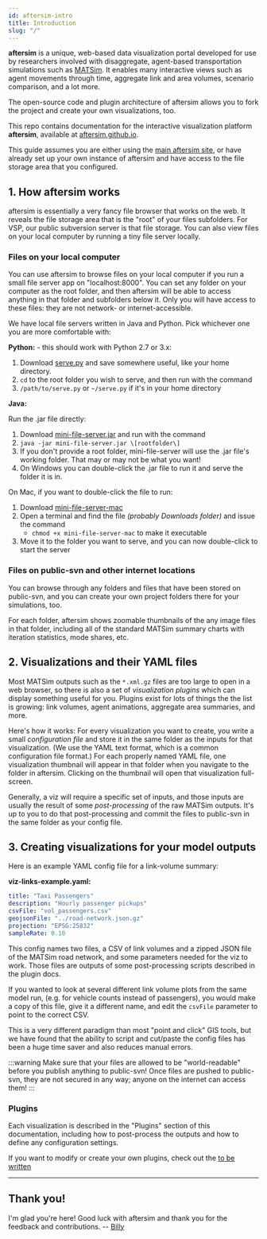 ```yaml
---
id: aftersim-intro
title: Introduction
slug: "/"
---
```


**aftersim** is a unique, web-based data visualization portal developed for use by researchers involved with disaggregate, agent-based transportation simulations such as [MATSim](https://matsim.org). It enables many interactive views such as agent movements through time, aggregate link and area volumes, scenario comparison, and a lot more.

The open-source code and plugin architecture of aftersim allows you to fork the project and create your own visualizations, too.

This repo contains documentation for the interactive visualization platform **aftersim**, available at [aftersim.github.io](https://avoev-vsp.github.io).

This guide assumes you are either using the [main aftersim site](https://aftersim.github.io), or have already set up your own instance of aftersim and have access to the file storage area that you configured.

## 1. How aftersim works

aftersim is essentially a very fancy file browser that works on the web. It reveals the file storage area that is the "root" of your files subfolders. For VSP, our public subversion server is that file storage. You can also view files on your local computer by running a tiny file server locally.

### Files on your local computer

You can use aftersim to browse files on your local computer if you run a small file server app on "localhost:8000". You can set any folder on your computer as the root folder, and then aftersim will be able to access anything in that folder and subfolders below it. Only you will have access to these files: they are not network- or internet-accessible.

We have local file servers written in Java and Python. Pick whichever one you are more comfortable with:

**Python:** - this should work with Python 2.7 or 3.x:

1. Download [serve.py](https://raw.githubusercontent.com/aftersim/aftersim.github.io/source/scripts/serve.py) and save somewhere useful, like your home directory.
2. `cd` to the root folder you wish to serve, and then run with the command
3. `/path/to/serve.py` or `~/serve.py` if it's in your home directory

**Java:**

Run the .jar file directly:

1. Download [mini-file-server.jar](https://github.com/aftersim/mini-file-server/raw/master/bin/mini-file-server.jar) and run with the command
2. `java -jar mini-file-server.jar \[rootfolder\]`
3. If you don't provide a root folder, mini-file-server will use the .jar file's working folder. That may or may not be what you want!
4. On Windows you can double-click the .jar file to run it and serve the folder it is in.

On Mac, if you want to double-click the file to run:

1. Download [mini-file-server-mac](https://github.com/aftersim/mini-file-server/raw/master/bin/mini-file-server-mac)
2. Open a terminal and find the file _(probably Downloads folder)_ and issue the command
   - `chmod +x mini-file-server-mac` to make it executable
3. Move it to the folder you want to serve, and you can now double-click to start the server

### Files on public-svn and other internet locations

You can browse through any folders and files that have been stored on public-svn, and you can create your own project folders there for your simulations, too.

For each folder, aftersim shows zoomable thumbnails of the any image files in that folder, including all of the standard MATSim summary charts with iteration statistics, mode shares, etc.

## 2. Visualizations and their YAML files

Most MATSim outputs such as the `*.xml.gz` files are too large to open in a web browser, so there is also a set of _visualization plugins_ which can display something useful for you. Plugins exist for lots of things the the list is growing: link volumes, agent animations, aggregate area summaries, and more.

Here's how it works: For every visualization you want to create, you write a small _configuration file_ and store it in the same folder as the inputs for that visualization. (We use the YAML text format, which is a common configuration file format.) For each properly named YAML file, one visualization thumbnail will appear in that folder when you navigate to the folder in aftersim. Clicking on the thumbnail will open that visualization full-screen.

Generally, a viz will require a specific set of inputs, and those inputs are usually the result of some _post-processing_ of the raw MATSim outputs. It's up to you to do that post-processing and commit the files to public-svn in the same folder as your config file.

## 3. Creating visualizations for your model outputs

Here is an example YAML config file for a link-volume summary:

**viz-links-example.yaml:**

```yaml
title: "Taxi Passengers"
description: "Hourly passenger pickups"
csvFile: "vol_passengers.csv"
geojsonFile: "../road-network.json.gz"
projection: "EPSG:25832"
sampleRate: 0.10
```

This config names two files, a CSV of link volumes and a zipped JSON file of the MATSim road network, and some parameters needed for the viz to work. Those files are outputs of some post-processing scripts described in the plugin docs.

If you wanted to look at several different link volume plots from the same model run, (e.g. for vehicle counts instead of passengers), you would make a copy of this file, give it a different name, and edit the `csvFile` parameter to point to the correct CSV.

This is a very different paradigm than most "point and click" GIS tools, but we have found that the ability to script and cut/paste the config files has been a huge time saver and also reduces manual errors.

:::warning
Make sure that your files are allowed to be "world-readable" before you publish anything to public-svn! Once files are pushed to public-svn, they are not secured in any way; anyone on the internet can access them!
:::

### Plugins

Each visualization is described in the "Plugins" section of this documentation, including how to post-process the outputs and how to define any configuration settings.

If you want to modify or create your own plugins, check out the [to be written](/)

---

## Thank you!

I'm glad you're here! Good luck with aftersim and thank you for the feedback and contributions. -- [Billy](https://github.com/billyc)
